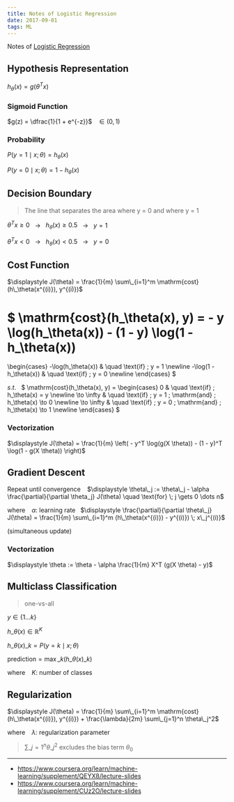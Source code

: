 ```yaml
---
title: Notes of Logistic Regression
date: 2017-09-01
tags: ML
---
```


Notes of [Logistic Regression](https://www.coursera.org/learn/machine-learning/supplement/fDCQp/classification)

<!-- more -->

## Hypothesis Representation

$h_\theta(x) = g(\theta^T x)$

### Sigmoid Function

$g(z) = \dfrac{1}{1 + e^{-z}}$ &nbsp; $\in (0, 1)$

### Probability

$P(y = 1 \mid x; \theta) = h_\theta(x)$

$P(y = 0 \mid x; \theta) = 1 - h_\theta(x)$

## Decision Boundary

> The line that separates the area where y = 0 and where y = 1

$\theta^T x \geq 0$ &nbsp; $\to$ &nbsp; $h_\theta(x) \geq 0.5$ &nbsp; $\to$ &nbsp; $y = 1$

$\theta^T x < 0$ &nbsp; $\to$ &nbsp; $h_\theta(x) < 0.5$ &nbsp; $\to$ &nbsp; $y = 0$

## Cost Function

$\displaystyle J(\theta) = \frac{1}{m} \sum\_{i=1}^m \mathrm{cost}(h\_\theta(x^{(i)}), y^{(i)})$

$
\mathrm{cost}(h\_\theta(x), y) =
\- y \log(h\_\theta(x)) - (1 - y) \log(1 - h\_\theta(x))
=
\begin{cases}
-\log(h\_\theta(x))     & \quad \text{if} \; y = 1 \newline
-\log(1 - h\_\theta(x)) & \quad \text{if} \; y = 0 \newline
\end{cases}
$

$s.t.$ &nbsp; $
\mathrm{cost}(h\_\theta(x), y) =
\begin{cases}
0          & \quad \text{if} \; h\_\theta(x) = y \newline
\to \infty & \quad \text{if} \; y = 1 \; \mathrm{and} \; h\_\theta(x) \to 0 \newline
\to \infty & \quad \text{if} \; y = 0 \; \mathrm{and} \; h\_\theta(x) \to 1 \newline
\end{cases}
$

### Vectorization

$\displaystyle J(\theta) = \frac{1}{m} \left( - y^T \log(g(X \theta)) - (1 - y)^T \log(1 - g(X \theta)) \right)$

## Gradient Descent

Repeat until convergence
$\;\;$ $\displaystyle \theta\_j := \theta\_j - \alpha \frac{\partial}{\partial \theta_j} J(\theta) \quad \text{for} \; j \gets 0 \dots n$

where
$\;\;$ $\alpha$: learning rate
$\;$ $\displaystyle \frac{\partial}{\partial \theta\_j} J(\theta) = \frac{1}{m} \sum\_{i=1}^m (h\_\theta(x^{(i)}) - y^{(i)}) \; x\_j^{(i)}$

(simultaneous update)

### Vectorization

$\displaystyle \theta := \theta - \alpha \frac{1}{m} X^T (g(X \theta) - y)$

## Multiclass Classification

> one-vs-all

$y \in \lbrace 1 \dots k \rbrace$

$h\_\theta(x) \in \mathbb{R} ^ {K}$

$h\_\theta(x)\_k = P(y = k \mid x; \theta)$

$\mathrm{prediction} = \max\_k(h\_\theta(x)\_k)$

where
$\;\;$ $K$: number of classes

## Regularization

$\displaystyle J(\theta) = \frac{1}{m} \sum\_{i=1}^m \mathrm{cost}(h\_\theta(x^{(i)}), y^{(i)}) + \frac{\lambda}{2m} \sum\_{j=1}^n \theta\_j^2$

where
$\;\;$ $\lambda$: regularization parameter

> $\displaystyle \sum\_{j=1}^n \theta\_j^2$ excludes the bias term $\theta_0$

---

- <https://www.coursera.org/learn/machine-learning/supplement/QEYX8/lecture-slides>
- <https://www.coursera.org/learn/machine-learning/supplement/CUz2O/lecture-slides>
